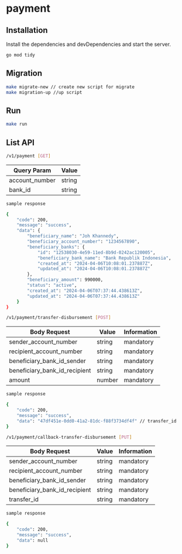 # payment

## Installation

Install the dependencies and devDependencies and start the server.

```sh
go mod tidy
```

## Migration 
```sh
make migrate-new // create new script for migrate 
make migration-up //up script 
```

## Run 
```sh
make run
```

## List API
```sh
/v1/payment [GET]
```
| Query Param | Value |
| ------ | ------ |
| account_number | string |
| bank_id | string |

```sh
sample response

{
    "code": 200,
    "message": "success",
    "data": {
        "beneficiary_name": "Joh Khannedy",
        "beneficiary_account_number": "1234567890",
        "beneficiary_banks": {
            "id": "12538030-4e59-11ed-8b9d-0242ac120005",
            "beneficiary_bank_name": "Bank Republik Indonesia",
            "created_at": "2024-04-06T10:08:01.237887Z",
            "updated_at": "2024-04-06T10:08:01.237887Z"
        },
        "beneficiary_amount": 990000,
        "status": "active",
        "created_at": "2024-04-06T07:37:44.438613Z",
        "updated_at": "2024-04-06T07:37:44.438613Z"
    }
}
```

```sh
/v1/payment/transfer-disbursement [POST]
```
| Body Request | Value | Information |
| ------ | ------ | ------ |
| sender_account_number | string | mandatory |
| recipient_account_number | string | mandatory |
| beneficiary_bank_id_sender | string | mandatory |
| beneficiary_bank_id_recipient | string | mandatory |
| amount | number | mandatory |

```sh
sample response

{
    "code": 200,
    "message": "success",
    "data": "47df451e-0dd0-41a2-81dc-f88f3734df4f" // transfer_id
}
```

```sh
/v1/payment/callback-transfer-disbursement [PUT]
```
| Body Request | Value | Information |
| ------ | ------ | ------ |
| sender_account_number | string | mandatory |
| recipient_account_number | string | mandatory |
| beneficiary_bank_id_sender | string | mandatory |
| beneficiary_bank_id_recipient | string | mandatory |
| transfer_id | string | mandatory |

```sh
sample response

{
    "code": 200,
    "message": "success",
    "data": null
}
```